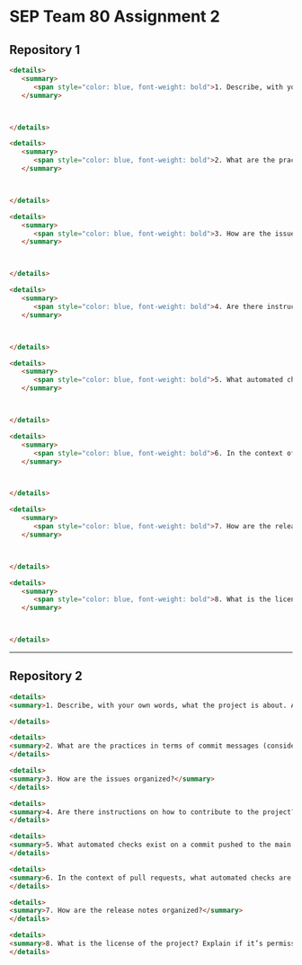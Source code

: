 # SEP Team 80 Assignment 2

## Repository 1

<!-- MARKDOWN-AUTO-DOCS:START (CODE:src=./repo1/q1.md) -->
<!-- The below code snippet is automatically added from ./repo1/q1.md -->
```md
<details>
   <summary>
      <span style="color: blue, font-weight: bold">1. Describe, with your own words, what the project is about. Also, include in such a description the history of the project in terms of age, number of commits in the main branch, and number of collaborators.</span>
   </summary>



</details>
```
<!-- MARKDOWN-AUTO-DOCS:END -->

<!-- MARKDOWN-AUTO-DOCS:START (CODE:src=./repo1/q2.md) -->
<!-- The below code snippet is automatically added from ./repo1/q2.md -->
```md
<details>
   <summary>
      <span style="color: blue, font-weight: bold">2. What are the practices in terms of commit messages (consider only commits on the main branch)?</span>
   </summary>



</details>
```
<!-- MARKDOWN-AUTO-DOCS:END -->

<!-- MARKDOWN-AUTO-DOCS:START (CODE:src=./repo1/q3.md) -->
<!-- The below code snippet is automatically added from ./repo1/q3.md -->
```md
<details>
   <summary>
      <span style="color: blue, font-weight: bold">3. How are the issues organized?</span>
   </summary>



</details>
```
<!-- MARKDOWN-AUTO-DOCS:END -->

<!-- MARKDOWN-AUTO-DOCS:START (CODE:src=./repo1/q4.md) -->
<!-- The below code snippet is automatically added from ./repo1/q4.md -->
```md
<details>
   <summary>
      <span style="color: blue, font-weight: bold">4. Are there instructions on how to contribute to the project? If yes, explain them.</span>
   </summary>



</details>
```
<!-- MARKDOWN-AUTO-DOCS:END -->

<!-- MARKDOWN-AUTO-DOCS:START (CODE:src=./repo1/q5.md) -->
<!-- The below code snippet is automatically added from ./repo1/q5.md -->
```md
<details>
   <summary>
      <span style="color: blue, font-weight: bold">5. What automated checks exist on a commit pushed to the main branch?</span>
   </summary>



</details>
```
<!-- MARKDOWN-AUTO-DOCS:END -->

<!-- MARKDOWN-AUTO-DOCS:START (CODE:src=./repo1/q6.md) -->
<!-- The below code snippet is automatically added from ./repo1/q6.md -->
```md
<details>
   <summary>
      <span style="color: blue, font-weight: bold">6. In the context of pull requests, what automated checks are done (consider checks on commits and comments posted in the pull requests by automated tools and bots)?</span>
   </summary>



</details>
```
<!-- MARKDOWN-AUTO-DOCS:END -->

<!-- MARKDOWN-AUTO-DOCS:START (CODE:src=./repo1/q7.md) -->
<!-- The below code snippet is automatically added from ./repo1/q7.md -->
```md
<details>
   <summary>
      <span style="color: blue, font-weight: bold">7. How are the release notes organized?</span>
   </summary>



</details>
```
<!-- MARKDOWN-AUTO-DOCS:END -->

<!-- MARKDOWN-AUTO-DOCS:START (CODE:src=./repo1/q8.md) -->
<!-- The below code snippet is automatically added from ./repo1/q8.md -->
```md
<details>
   <summary>
      <span style="color: blue, font-weight: bold">8. What is the license of the project? Explain if it’s permissive or restrictive.</span>
   </summary>



</details>
```
<!-- MARKDOWN-AUTO-DOCS:END -->

---

## Repository 2

<!-- MARKDOWN-AUTO-DOCS:START (CODE:src=./repo2/q1.md) -->
<!-- The below code snippet is automatically added from ./repo2/q1.md -->
```md
<details>
<summary>1. Describe, with your own words, what the project is about. Also, include in such a description the history of the project in terms of age, number of commits in the main branch, and number of collaborators.</summary>

</details>
```
<!-- MARKDOWN-AUTO-DOCS:END -->

<!-- MARKDOWN-AUTO-DOCS:START (CODE:src=./repo2/q2.md) -->
<!-- The below code snippet is automatically added from ./repo2/q2.md -->
```md
<details>
<summary>2. What are the practices in terms of commit messages (consider only commits on the main branch)?</summary>
</details>
```
<!-- MARKDOWN-AUTO-DOCS:END -->

<!-- MARKDOWN-AUTO-DOCS:START (CODE:src=./repo2/q3.md) -->
<!-- The below code snippet is automatically added from ./repo2/q3.md -->
```md
<details>
<summary>3. How are the issues organized?</summary>
</details>
```
<!-- MARKDOWN-AUTO-DOCS:END -->

<!-- MARKDOWN-AUTO-DOCS:START (CODE:src=./repo2/q4.md) -->
<!-- The below code snippet is automatically added from ./repo2/q4.md -->
```md
<details>
<summary>4. Are there instructions on how to contribute to the project? If yes, explain them.</summary>
</details>
```
<!-- MARKDOWN-AUTO-DOCS:END -->

<!-- MARKDOWN-AUTO-DOCS:START (CODE:src=./repo2/q5.md) -->
<!-- The below code snippet is automatically added from ./repo2/q5.md -->
```md
<details>
<summary>5. What automated checks exist on a commit pushed to the main branch?</summary>
</details>
```
<!-- MARKDOWN-AUTO-DOCS:END -->

<!-- MARKDOWN-AUTO-DOCS:START (CODE:src=./repo2/q6.md) -->
<!-- The below code snippet is automatically added from ./repo2/q6.md -->
```md
<details>
<summary>6. In the context of pull requests, what automated checks are done (consider checks on commits and comments posted in the pull requests by automated tools and bots)?</summary>
</details>
```
<!-- MARKDOWN-AUTO-DOCS:END -->

<!-- MARKDOWN-AUTO-DOCS:START (CODE:src=./repo2/q7.md) -->
<!-- The below code snippet is automatically added from ./repo2/q7.md -->
```md
<details>
<summary>7. How are the release notes organized?</summary>
</details>
```
<!-- MARKDOWN-AUTO-DOCS:END -->

<!-- MARKDOWN-AUTO-DOCS:START (CODE:src=./repo2/q8.md) -->
<!-- The below code snippet is automatically added from ./repo2/q8.md -->
```md
<details>
<summary>8. What is the license of the project? Explain if it’s permissive or restrictive.</summary>
</details>
```
<!-- MARKDOWN-AUTO-DOCS:END -->
